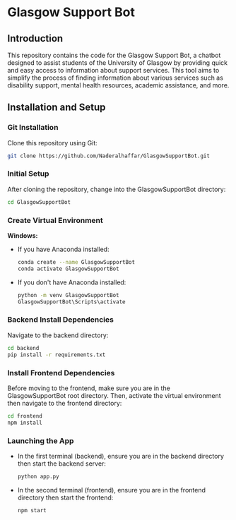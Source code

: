 # Glasgow Support Bot

## Introduction

This repository contains the code for the Glasgow Support Bot, a chatbot designed to assist students of the University of Glasgow by providing quick and easy access to information about support services. This tool aims to simplify the process of finding information about various services such as disability support, mental health resources, academic assistance, and more.

## Installation and Setup

### Git Installation

Clone this repository using Git:

```bash
git clone https://github.com/Naderalhaffar/GlasgowSupportBot.git
```

### Initial Setup

After cloning the repository, change into the GlasgowSupportBot directory:

```bash
cd GlasgowSupportBot
```

### Create Virtual Environment

**Windows:**

- If you have Anaconda installed:

  ```bash
  conda create --name GlasgowSupportBot
  conda activate GlasgowSupportBot
  ```

- If you don't have Anaconda installed:

  ```bash
  python -m venv GlasgowSupportBot
  GlasgowSupportBot\Scripts\activate
  ```

### Backend Install Dependencies

Navigate to the backend directory:

```bash
cd backend
pip install -r requirements.txt
```

### Install Frontend Dependencies

Before moving to the frontend, make sure you are in the GlasgowSupportBot root directory. Then, activate the virtual environment then navigate to the frontend directory:

```bash
cd frontend
npm install
```

### Launching the App

- In the first terminal (backend), ensure you are in the backend directory then start the backend server:

  ```bash
  python app.py
  ```

- In the second terminal (frontend), ensure you are in the frontend directory then start the frontend:

  ```bash
  npm start
  ```